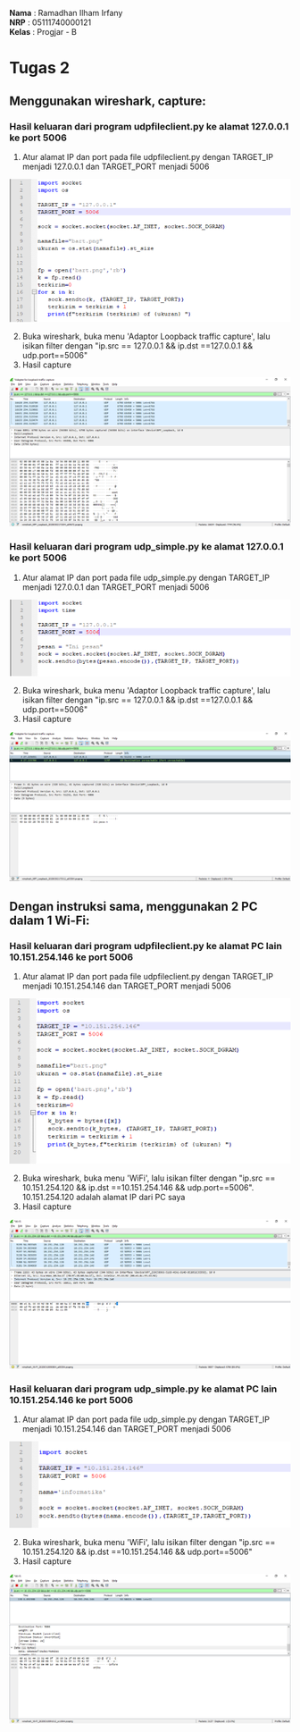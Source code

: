**Nama**  : Ramadhan Ilham Irfany<br>
**NRP**   : 05111740000121<br>
**Kelas** : Progjar - B

# Tugas 2
## Menggunakan wireshark, capture:

### Hasil keluaran dari program udpfileclient.py ke alamat 127.0.0.1 ke port 5006
1. Atur alamat IP dan port pada file udpfileclient.py dengan TARGET_IP menjadi 127.0.0.1 dan TARGET_PORT menjadi 5006

![](Dokumentasi/udpfileclient-code.png)

2. Buka wireshark, buka menu 'Adaptor Loopback traffic capture', lalu isikan filter dengan "ip.src == 127.0.0.1 && ip.dst ==127.0.0.1 && udp.port==5006" 
3. Hasil capture

![](Dokumentasi/udpfileclient-pkt.png)

### Hasil keluaran dari program udp_simple.py ke alamat 127.0.0.1 ke port 5006

1. Atur alamat IP dan port pada file udp_simple.py dengan TARGET_IP menjadi 127.0.0.1 dan TARGET_PORT menjadi 5006

![](Dokumentasi/udpsimple-code.png)

2. Buka wireshark, buka menu 'Adaptor Loopback traffic capture', lalu isikan filter dengan "ip.src == 127.0.0.1 && ip.dst ==127.0.0.1 && udp.port==5006" 
3. Hasil capture

![](Dokumentasi/udpsimple-pkt.png)

## Dengan instruksi sama, menggunakan 2 PC dalam 1 Wi-Fi:

### Hasil keluaran dari program udpfileclient.py ke alamat PC lain 10.151.254.146 ke port 5006
1. Atur alamat IP dan port pada file udpfileclient.py dengan TARGET_IP menjadi 10.151.254.146 dan TARGET_PORT menjadi 5006

![](Dokumentasi/udpfileclient_pclain.png)

2. Buka wireshark, buka menu 'WiFi', lalu isikan filter dengan "ip.src == 10.151.254.120 && ip.dst ==10.151.254.146 && udp.port==5006". 10.151.254.120 adalah alamat IP dari PC saya 
3. Hasil capture

![](Dokumentasi/udpfileclient_ws.png)

### Hasil keluaran dari program udp_simple.py ke alamat PC lain 10.151.254.146 ke port 5006

1. Atur alamat IP dan port pada file udp_simple.py dengan TARGET_IP menjadi 10.151.254.146 dan TARGET_PORT menjadi 5006

![](Dokumentasi/udpsimple_pclain.png)

2. Buka wireshark, buka menu 'WiFi', lalu isikan filter dengan "ip.src == 10.151.254.120 && ip.dst ==10.151.254.146 && udp.port==5006" 
3. Hasil capture

![](Dokumentasi/udpsimple_ws.png)


